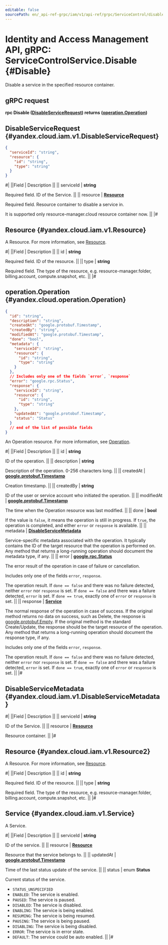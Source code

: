 ```yaml
---
editable: false
sourcePath: en/_api-ref-grpc/iam/v1/api-ref/grpc/ServiceControl/disable.md
---
```


# Identity and Access Management API, gRPC: ServiceControlService.Disable {#Disable}

Disable a service in the specified resource container.

## gRPC request

**rpc Disable ([DisableServiceRequest](#yandex.cloud.iam.v1.DisableServiceRequest)) returns ([operation.Operation](#yandex.cloud.operation.Operation))**

## DisableServiceRequest {#yandex.cloud.iam.v1.DisableServiceRequest}

```json
{
  "serviceId": "string",
  "resource": {
    "id": "string",
    "type": "string"
  }
}
```

#|
||Field | Description ||
|| serviceId | **string**

Required field. ID of the Service. ||
|| resource | **[Resource](#yandex.cloud.iam.v1.Resource)**

Required field. Resource container to disable a service in.

It is supported only resource-manager.cloud resource container now. ||
|#

## Resource {#yandex.cloud.iam.v1.Resource}

A Resource. For more information, see [Resource](/docs/iam/concepts/access-control/resources-with-access-control).

#|
||Field | Description ||
|| id | **string**

Required field. ID of the resource. ||
|| type | **string**

Required field. The type of the resource, e.g. resource-manager.folder, billing.account, compute.snapshot, etc. ||
|#

## operation.Operation {#yandex.cloud.operation.Operation}

```json
{
  "id": "string",
  "description": "string",
  "createdAt": "google.protobuf.Timestamp",
  "createdBy": "string",
  "modifiedAt": "google.protobuf.Timestamp",
  "done": "bool",
  "metadata": {
    "serviceId": "string",
    "resource": {
      "id": "string",
      "type": "string"
    }
  },
  // Includes only one of the fields `error`, `response`
  "error": "google.rpc.Status",
  "response": {
    "serviceId": "string",
    "resource": {
      "id": "string",
      "type": "string"
    },
    "updatedAt": "google.protobuf.Timestamp",
    "status": "Status"
  }
  // end of the list of possible fields
}
```

An Operation resource. For more information, see [Operation](/docs/api-design-guide/concepts/operation).

#|
||Field | Description ||
|| id | **string**

ID of the operation. ||
|| description | **string**

Description of the operation. 0-256 characters long. ||
|| createdAt | **[google.protobuf.Timestamp](https://developers.google.com/protocol-buffers/docs/reference/google.protobuf#timestamp)**

Creation timestamp. ||
|| createdBy | **string**

ID of the user or service account who initiated the operation. ||
|| modifiedAt | **[google.protobuf.Timestamp](https://developers.google.com/protocol-buffers/docs/reference/google.protobuf#timestamp)**

The time when the Operation resource was last modified. ||
|| done | **bool**

If the value is `false`, it means the operation is still in progress.
If `true`, the operation is completed, and either `error` or `response` is available. ||
|| metadata | **[DisableServiceMetadata](#yandex.cloud.iam.v1.DisableServiceMetadata)**

Service-specific metadata associated with the operation.
It typically contains the ID of the target resource that the operation is performed on.
Any method that returns a long-running operation should document the metadata type, if any. ||
|| error | **[google.rpc.Status](https://cloud.google.com/tasks/docs/reference/rpc/google.rpc#status)**

The error result of the operation in case of failure or cancellation.

Includes only one of the fields `error`, `response`.

The operation result.
If `done == false` and there was no failure detected, neither `error` nor `response` is set.
If `done == false` and there was a failure detected, `error` is set.
If `done == true`, exactly one of `error` or `response` is set. ||
|| response | **[Service](#yandex.cloud.iam.v1.Service)**

The normal response of the operation in case of success.
If the original method returns no data on success, such as Delete,
the response is [google.protobuf.Empty](https://developers.google.com/protocol-buffers/docs/reference/google.protobuf#google.protobuf.Empty).
If the original method is the standard Create/Update,
the response should be the target resource of the operation.
Any method that returns a long-running operation should document the response type, if any.

Includes only one of the fields `error`, `response`.

The operation result.
If `done == false` and there was no failure detected, neither `error` nor `response` is set.
If `done == false` and there was a failure detected, `error` is set.
If `done == true`, exactly one of `error` or `response` is set. ||
|#

## DisableServiceMetadata {#yandex.cloud.iam.v1.DisableServiceMetadata}

#|
||Field | Description ||
|| serviceId | **string**

ID of the Service. ||
|| resource | **[Resource](#yandex.cloud.iam.v1.Resource2)**

Resource container. ||
|#

## Resource {#yandex.cloud.iam.v1.Resource2}

A Resource. For more information, see [Resource](/docs/iam/concepts/access-control/resources-with-access-control).

#|
||Field | Description ||
|| id | **string**

Required field. ID of the resource. ||
|| type | **string**

Required field. The type of the resource, e.g. resource-manager.folder, billing.account, compute.snapshot, etc. ||
|#

## Service {#yandex.cloud.iam.v1.Service}

A Service.

#|
||Field | Description ||
|| serviceId | **string**

ID of the service. ||
|| resource | **[Resource](#yandex.cloud.iam.v1.Resource2)**

Resource that the service belongs to. ||
|| updatedAt | **[google.protobuf.Timestamp](https://developers.google.com/protocol-buffers/docs/reference/google.protobuf#timestamp)**

Time of the last status update of the service. ||
|| status | enum **Status**

Current status of the service.

- `STATUS_UNSPECIFIED`
- `ENABLED`: The service is enabled.
- `PAUSED`: The service is paused.
- `DISABLED`: The service is disabled.
- `ENABLING`: The service is being enabled.
- `RESUMING`: The service is being resumed.
- `PAUSING`: The service is being paused.
- `DISABLING`: The service is being disabled.
- `ERROR`: The service is in error state.
- `DEFAULT`: The service could be auto enabled. ||
|#